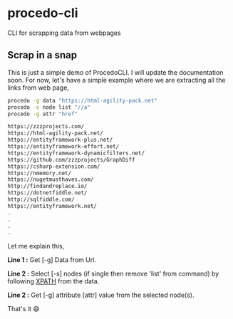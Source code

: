 # procedo-cli
CLI for scrapping data from webpages



## Scrap in a snap

This is just a simple demo of ProcedoCLI. I will update the documentation soon. For now, let's have a simple example where we are extracting all the links from web page,

```bash
procedo -g data "https://html-agility-pack.net"
procedo -s node list "//a"
procedo -g attr "href"

https://zzzprojects.com/
https://html-agility-pack.net/
https://entityframework-plus.net/
https://entityframework-effort.net/
https://entityframework-dynamicfilters.net/
https://github.com/zzzprojects/GraphDiff
https://csharp-extension.com/
https://nmemory.net/
https://nugetmusthaves.com/
http://findandreplace.io/
https://dotnetfiddle.net/
http://sqlfiddle.com/
https://entityframework.net/
.
.
.
.
```



Let me explain this,

**Line 1 :**  Get [-g] Data from Url.

**Line 2 :**  Select [-s] nodes (if single then remove 'list' from command) by following [XPATH](https://www.guru99.com/xpath-selenium.html) from the data.

**Line 2 :**  Get [-g] attribute [attr] value from the selected node(s).



That's it :smile: 